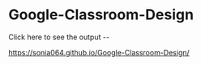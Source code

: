 # Google-Classroom-Design
Click here to see the output -- 



https://sonia064.github.io/Google-Classroom-Design/
